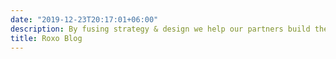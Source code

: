 ```yaml
---
date: "2019-12-23T20:17:01+06:00"
description: By fusing strategy & design we help our partners build their brands, drive business, & stand out from the noise in saturated markets! Follow our blog for the latest case studies and projects.
title: Roxo Blog
---
```


